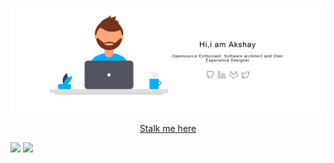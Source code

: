 <a href="https://akshay2211.github.io/" rel="akshay2211">![](https://raw.githubusercontent.com/akshay2211/akshay2211.github.io/master/img/banner.jpg)</a>
<p align="center"><a href="https://gitstalk.netlify.app/akshay2211">Stalk me here</a><p>


<p align="left">
  
  <img src="https://github-readme-stats.vercel.app/api?username=akshay2211&show_icons=true&theme=tokyonight&line_height=48" />
   <img width="37.2%" src="https://github-readme-stats.vercel.app/api/top-langs/?username=akshay2211&count_private=true&theme=tokyonight">

</p>

<!--

**akshay2211/akshay2211** is a ✨ _special_ ✨ repository because its `README.md` (this file) appears on your GitHub profile.

Here are some ideas to get you started:

- 🔭 I’m currently working on ...
- 🌱 I’m currently learning ...
- 👯 I’m looking to collaborate on ...
- 🤔 I’m looking for help with ...
- 💬 Ask me about ...
- 📫 How to reach me: ...
- 😄 Pronouns: ...
- ⚡ Fun fact: ...
  <img float=left href="https://www.credential.net/4095f258-88ff-4060-932b-da559f83a7dd" src="https://api.accredible.com/v1/frontend/credential_website_embed_image/badge/24365991" alt="akshay2211" />
<p align="left">
 
<p> <img src="https://github-readme-stats.vercel.app/api?username=akshay2211&show_icons=true" alt="akshay2211" /> </p>
<p align="right"> <img src="https://komarev.com/ghpvc/?username=akshay2211" alt="akshay2211" /> </p>


-->
